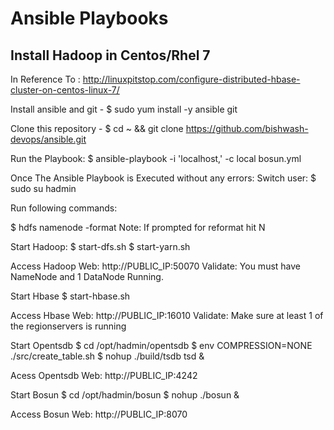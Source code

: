 # Ansible Playbooks

## Install Hadoop in Centos/Rhel 7

In Reference To : http://linuxpitstop.com/configure-distributed-hbase-cluster-on-centos-linux-7/

Install ansible and git - $ sudo yum install -y ansible git

Clone this repository - $ cd ~ && git clone https://github.com/bishwash-devops/ansible.git

Run the Playbook:
$ ansible-playbook -i 'localhost,' -c local bosun.yml

Once The Ansible Playbook is Executed without any errors:
Switch user:
$ sudo su hadmin

Run following commands:

$ hdfs namenode -format
Note: If prompted for reformat hit N

Start Hadoop:
$ start-dfs.sh
$ start-yarn.sh

Access Hadoop Web: http://PUBLIC_IP:50070
Validate: You must have NameNode and 1 DataNode Running.

Start Hbase
$ start-hbase.sh

Access Hbase Web: http://PUBLIC_IP:16010
Validate: Make sure at least 1 of the regionservers is running

Start Opentsdb
$ cd /opt/hadmin/opentsdb
$ env COMPRESSION=NONE ./src/create_table.sh
$ nohup ./build/tsdb tsd &

Acess Opentsdb Web: http://PUBLIC_IP:4242

Start Bosun
$ cd /opt/hadmin/bosun
$ nohup ./bosun &

Access Bosun Web: http://PUBLIC_IP:8070





